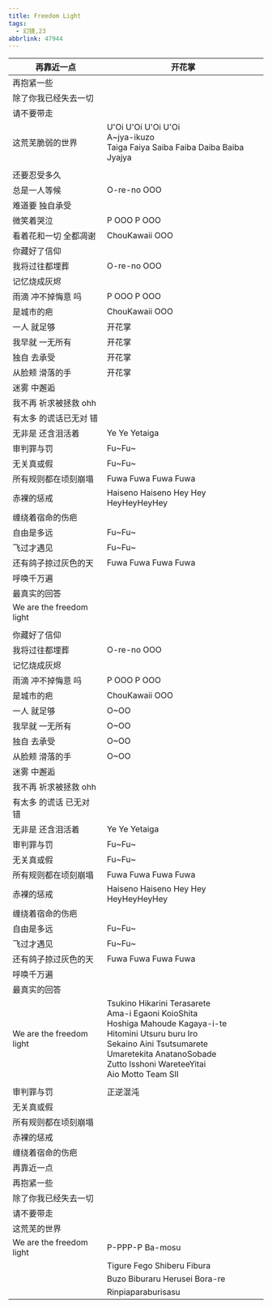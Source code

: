 ```yaml
---
title: Freedom Light
tags:
  - 幻镜,23
abbrlink: 47944
---
```

|再靠近一点|开花掌|
|--|--|
|再抱紧一些|      |
|除了你我已经失去一切|      |
|请不要带走|      |
|这荒芜脆弱的世界|U'Oi U'Oi U'Oi U'Oi<br>A~jya-ikuzo<br>Taiga Faiya Saiba Faiba Daiba Baiba Jyajya|
|      |      |
|还要忍受多久|      |
|总是一人等候|O-re-no OOO|
|难道要 独自承受|      |
|微笑着哭泣|P OOO P OOO|
|看着花和一切 全都凋谢|ChouKawaii OOO|
|你藏好了信仰|      |
|我将过往都埋葬|O-re-no OOO|
|记忆烧成灰烬|      |
|雨滴 冲不掉悔意 吗|P OOO P OOO|
|是城市的疤|ChouKawaii OOO|
|一人 就足够|开花掌|
|我早就 一无所有|开花掌|
|独自 去承受|开花掌|
|从脸颊 滑落的手|开花掌|
|迷雾 中邂逅|      |
|我不再 祈求被拯救 ohh|      |
|有太多 的谎话已无对 错|      |
|无非是 还含泪活着|Ye Ye Yetaiga|
|审判罪与罚|Fu~Fu~|
|无关真或假|Fu~Fu~|
|所有规则都在顷刻崩塌|Fuwa Fuwa Fuwa Fuwa|
|赤裸的惩戒|Haiseno Haiseno Hey Hey HeyHeyHeyHey|
|缠绕着宿命的伤疤|      |
|自由是多远|Fu~Fu~|
|飞过才遇见|Fu~Fu~|
|还有鸽子掠过灰色的天|Fuwa Fuwa Fuwa Fuwa|
|呼唤千万遍|      |
|最真实的回答|      |
|We are the freedom light|      |
|      |      |
|你藏好了信仰|      |
|我将过往都埋葬|O-re-no OOO|
|记忆烧成灰烬|      |
|雨滴 冲不掉悔意 吗|P OOO P OOO|
|是城市的疤|ChouKawaii OOO|
|一人 就足够|O~OO |
|我早就 一无所有|O~OO|
|独自 去承受|O~OO |
|从脸颊 滑落的手|O~OO|
|迷雾 中邂逅|      |
|我不再 祈求被拯救 ohh|      |
|有太多 的谎话 已无对 错|      |
|无非是 还含泪活着|Ye Ye Yetaiga|
|审判罪与罚|Fu~Fu~|
|无关真或假|Fu~Fu~|
|所有规则都在顷刻崩塌|Fuwa Fuwa Fuwa Fuwa|
|赤裸的惩戒|Haiseno Haiseno Hey Hey HeyHeyHeyHey|
|缠绕着宿命的伤疤|      |
|自由是多远|Fu~Fu~|
|飞过才遇见|Fu~Fu~|
|还有鸽子掠过灰色的天|Fuwa Fuwa Fuwa Fuwa|
|呼唤千万遍|      |
|最真实的回答|      |
|We are the freedom light|Tsukino Hikarini Terasarete<br>Ama-i Egaoni KoioShita<br>Hoshiga Mahoude Kagaya-i-te<br>Hitomini Utsuru buru Iro<br>Sekaino Aini Tsutsumarete<br>Umaretekita AnatanoSobade<br>Zutto Isshoni WareteeYitai<br>Aio Motto Team SII|
|      |      |
|审判罪与罚|正逆混沌|
|无关真或假|      |
|所有规则都在顷刻崩塌|      |
|赤裸的惩戒|      |
|缠绕着宿命的伤疤|      |
|再靠近一点|      |
|再抱紧一些|      |
|除了你我已经失去一切|      |
|请不要带走|      |
|这荒芜的世界|      |
|We are the freedom light|P-PPP-P Ba-mosu|
|      |Tigure Fego Shiberu Fibura|
|      |Buzo Biburaru Herusei Bora-re|
|      |Rinpiaparaburisasu|